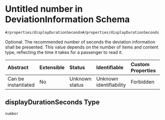 # Untitled number in DeviationInformation Schema

```txt
#/properties/displayDurationSeconds#/properties/displayDurationSeconds
```

Optional. The recommended number of seconds the deviation information shall be presented. This value depends on the number of items and content type, reflecting the time it takes for a passenger to read it.

| Abstract            | Extensible | Status         | Identifiable            | Custom Properties | Additional Properties | Access Restrictions | Defined In                                                                                                         |
| :------------------ | :--------- | :------------- | :---------------------- | :---------------- | :-------------------- | :------------------ | :----------------------------------------------------------------------------------------------------------------- |
| Can be instantiated | No         | Unknown status | Unknown identifiability | Forbidden         | Allowed               | none                | [deviation-information.json*](../../schema/extended-information/deviation-information.json "open original schema") |

## displayDurationSeconds Type

`number`
